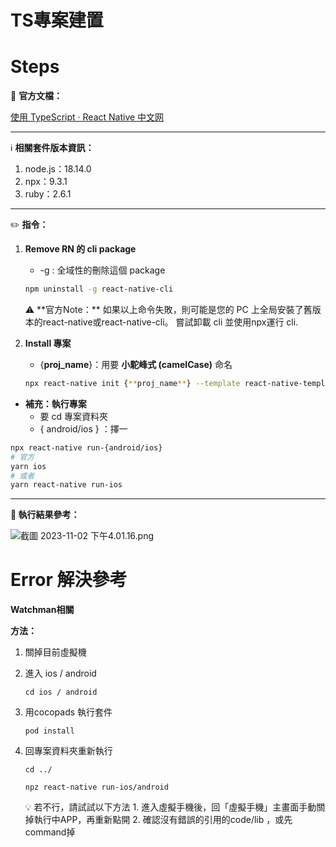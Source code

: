 # TS專案建置

# Steps

📑 **官方文檔：**

[使用 TypeScript · React Native 中文网](https://reactnative.cn/docs/typescript)

---

ℹ️ **相關套件版本資訊：**

1. node.js：18.14.0
2. npx：9.3.1
3. ruby：2.6.1

---

✏️ **指令：**

1. **Remove RN 的 cli package**
    - -g : 全域性的刪除這個 package
    
    ```bash
    npm uninstall -g react-native-cli
    ```
    
    <aside>
    ⚠️ **官方Note：**
    如果以上命令失敗，則可能是您的 PC 上全局安裝了舊版本的react-native或react-native-cli。 嘗試卸載 cli 並使用npx運行 cli.
    
    </aside>
    
2. **Install 專案**
    - {**proj_name**}：用要 **小駝峰式 (camelCase)** 命名
    
    ```bash
    npx react-native init {**proj_name**} --template react-native-template-typescript
    ```
    
- **補充：執行專案**
    - 要 cd 專案資料夾
    - { android/ios } ：擇一

```bash
npx react-native run-{android/ios} 
# 官方
yarn ios
# 或者
yarn react-native run-ios
```

---

**🎉 執行結果參考：**

![截圖 2023-11-02 下午4.01.16.png](TS%E5%B0%88%E6%A1%88%E5%BB%BA%E7%BD%AE%201e5400baee864974b162fdce497ba67b/%25E6%2588%25AA%25E5%259C%2596_2023-11-02_%25E4%25B8%258B%25E5%258D%25884.01.16.png)

# Error 解決參考

**Watchman相關**

**方法：**

1. 關掉目前虛擬機
2. 進入 ios / android 
    
    `cd ios / android` 
    
3. 用cocopads 執行套件
    
    `pod install`
    
4. 回專案資料夾重新執行
    
    `cd ../`
    
    `npz react-native run-ios/android`
    
    <aside>
    💡 若不行，請試試以下方法
    1. 進入虛擬手機後，回「虛擬手機」主畫面手動關掉執行中APP，再重新點開
    2. 確認沒有錯誤的引用的code/lib ，或先command掉
    
    </aside>
